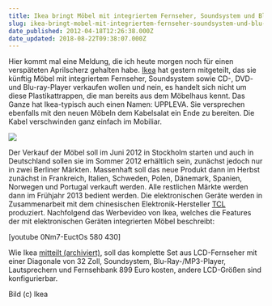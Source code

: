 ```yaml
---
title: Ikea bringt Möbel mit integriertem Fernseher, Soundsystem und Blu-ray-Player
slug: ikea-bringt-mobel-mit-integriertem-fernseher-soundsystem-und-blu-ray-player
date_published: 2012-04-18T12:26:38.000Z
date_updated: 2018-08-22T09:38:07.000Z
---
```


Hier kommt mal eine Meldung, die ich heute morgen noch für einen verspäteten Aprilscherz gehalten habe. [Ikea](http://www.ikea.com/) hat gestern mitgeteilt, das sie künftig Möbel mit integriertem Fernseher, Soundsystem sowie CD-, DVD- und Blu-ray-Player verkaufen wollen und nein, es handelt sich nicht um diese Plastikattrappen, die man bereits aus dem Möbelhaus kennt. Das Ganze hat Ikea-typisch auch einen Namen: UPPLEVA. Sie versprechen ebenfalls mit den neuen Möbeln dem Kabelsalat ein Ende zu bereiten. Die Kabel verschwinden ganz einfach im Mobiliar.

[![](//picdump.thafaker.de/2012/04/Ikea-Uppleava-d19144c95ecc8643.png)](__GHOST_URL__/ikea-bringt-mobel-mit-integriertem-fernseher-soundsystem-und-blu-ray-player/ikea-uppleava-d19144c95ecc8643/)

Der Verkauf der Möbel soll im Juni 2012 in Stockholm starten und auch in Deutschland sollen sie im Sommer 2012 erhältlich sein, zunächst jedoch nur in zwei Berliner Märkten. Massenhaft soll das neue Produkt dann im Herbst zunächst in Frankreich, Italien, Schweden, Polen, Dänemark, Spanien, Norwegen und Portugal verkauft werden. Alle restlichen Märkte werden dann im Frühjahr 2013 bedient werden. Die elektronischen Geräte werden in Zusammenarbeit mit dem chinesischen Elektronik-Hersteller [TCL](http://www.tcl.com/) produziert. Nachfolgend das Werbevideo von Ikea, welches die Features der mit elektronischen Geräten integrierten Möbel beschreibt:

[youtube 0Nm7-EuctOs 580 430]

Wie Ikea [mitteilt (archiviert)](http://web.archive.org/web/20120420163254/http://www.ikea.com:80/de/de/about_ikea/newsitem/UPPLEVA_PM), soll das komplette Set aus LCD-Fernseher mit einer Diagonale von 32 Zoll, Soundsystem, Blu-Ray-/MP3-Player, Lautsprechern und Fernsehbank 899 Euro kosten, andere LCD-Größen sind konfigurierbar.

Bild (c) Ikea
